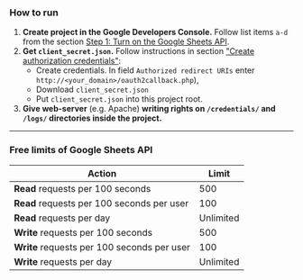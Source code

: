 ### How to run
1. **Create project in the Google Developers Console.** Follow list items `a-d` from the section [Step 1: Turn on the Google Sheets API](https://developers.google.com/sheets/api/quickstart/php#step_1_turn_on_the_api_name).
1. **Get `client_secret.json`.** Follow instructions in section ["Create authorization credentials"](https://developers.google.com/api-client-library/php/auth/web-app#creatingcred): 
   * Create credentials. In field `Authorized redirect URIs` enter `http://<your_domain>/oauth2callback.php`),
   * Download `client_secret.json`
   * Put `client_secret.json` into this project root.
1. **Give web-server** (e.g. Apache) **writing rights
on `/credentials/` and `/logs/` directories inside the project.**

---

### Free limits of **Google Sheets API**
Action | Limit
--- | ---
**Read** requests per 100 seconds | 500
**Read** requests per 100 seconds per user | 100
**Read** requests per day | Unlimited
**Write** requests per 100 seconds | 500
**Write** requests per 100 seconds per user | 100
**Write** requests per day | Unlimited
